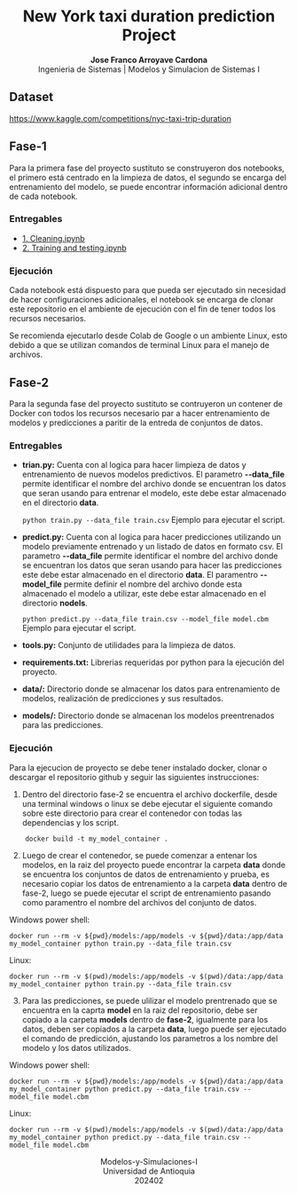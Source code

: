 <h1 align="center">New York taxi duration prediction Project</h1>

<p align="center">
<b>Jose Franco Arroyave Cardona</b><br>
Ingenieria de Sistemas | Modelos y Simulacion de Sistemas I<br>
</p>

## Dataset
https://www.kaggle.com/competitions/nyc-taxi-trip-duration

## Fase-1

Para la primera fase del proyecto sustituto se construyeron dos notebooks, el primero está centrado en la limpieza de datos, el segundo se encarga del entrenamiento del modelo, se puede encontrar información adicional dentro de cada notebook.

### Entregables
*  [1. Cleaning.ipynb](https://colab.research.google.com/drive/1FO0axUCSU46ABWc1ovqmEV99VVX-47Nl)
*  [2. Training and testing.ipynb](https://colab.research.google.com/drive/1RTpJFyidsf1eorbYX0gkjl3ObW6Hc9mt?usp=sharing)

### Ejecución

Cada notebook está dispuesto para que pueda ser ejecutado sin necesidad de hacer configuraciones adicionales, el notebook se encarga de clonar este repositorio en el ambiente de ejecución con el fin de tener todos los recursos necesarios.

Se recomienda ejecutarlo desde Colab de Google o un ambiente Linux, esto debido a que se utilizan comandos de terminal Linux para el manejo de archivos.


## Fase-2

Para la segunda fase del proyecto sustituto se contruyeron un contener de Docker con todos los recursos necesario par a hacer entrenamiento de modelos y predicciones a paritir de la entreda de conjuntos de datos.

### Entregables

* **trian.py:** Cuenta con al logica para hacer limpieza de datos y entrenamiento de nuevos modelos predictivos. El parametro **--data_file** permite identificar el nombre del archivo donde se encuentran los datos que seran usando para entrenar el modelo, este debe estar almacenado en el directorio **data**.

    ```python train.py --data_file train.csv``` Ejemplo para ejecutar el script.

* **predict.py:** Cuenta con al logica para hacer predicciones utilizando un modelo previamente entrenado y un listado de datos en formato csv. El parametro **--data_file** permite identificar el nombre del archivo donde se encuentran los datos que seran usando para hacer las predicciones este debe estar almacenado en el directorio **data**. El paramentro **--model_file** permite definir el nombre del archivo donde esta almacenado el modelo a utilizar, este debe estar almacenado en el directorio **nodels**.

    ```python predict.py --data_file train.csv --model_file model.cbm``` Ejemplo para ejecutar el script.

* **tools.py:** Conjunto de utilidades para la limpieza de datos.

* **requirements.txt:** Librerias requeridas por python para la ejecución del proyecto.

* **data/:** Directorio donde se almacenar los datos para entrenamiento de modelos, realización de predicciones y sus resultados. 

* **models/:** Directorio donde se almacenan los modelos preentrenados para las predicciones.

### Ejecución

Para la ejecucion de proyecto se debe tener instalado docker, clonar o descargar el repositorio github y seguir las siguientes instrucciones:

1. Dentro del directorio fase-2 se encuentra el archivo dockerfile, desde una terminal windows o linux se debe ejecutar el siguiente comando sobre este directorio para crear el contenedor con todas las dependencias y los script.

```
    docker build -t my_model_container .
```

2. Luego de crear el contenedor, se puede comenzar a entenar los modelos, en la raiz del proyecto puede encontrar la carpeta **data** donde se encuentra los conjuntos de datos de entrenamiento y prueba, es necesario copiar los datos de entrenamiento a la carpeta **data** dentro de fase-2, luego se puede ejecutar el script de entrenamiento pasando como paramentro el nombre del archivos del conjunto de datos.

Windows power shell:
```
docker run --rm -v ${pwd}/models:/app/models -v ${pwd}/data:/app/data my_model_container python train.py --data_file train.csv
```
Linux:
```
docker run --rm -v $(pwd)/models:/app/models -v $(pwd)/data:/app/data my_model_container python train.py --data_file train.csv
```

3. Para las predicciones, se puede ulilizar el modelo prentrenado que se encuentra en la caprta **model** en la raiz del repositorio, debe ser copiado a la carpeta **models** dentro de **fase-2**, igualmente para los datos, deben ser copiados a la carpeta **data**, luego puede ser ejecutado el comando de predicción, ajustando los parametros a los nombre del modelo y los datos utilizados.

Windows power shell:
```
docker run --rm -v ${pwd}/models:/app/models -v ${pwd}/data:/app/data my_model_container python predict.py --data_file train.csv --model_file model.cbm
```
Linux:
```
docker run --rm -v $(pwd)/models:/app/models -v $(pwd)/data:/app/data my_model_container python predict.py --data_file train.csv --model_file model.cbm
```





<p align="center">
<span>Modelos-y-Simulaciones-I</span><br>
<span>Universidad de Antioquia</span><br>
<span>202402</span><br>
</p>
